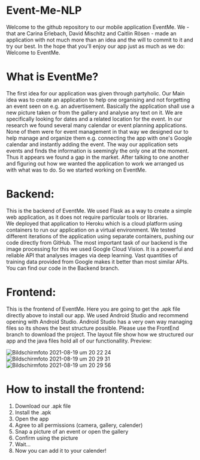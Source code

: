 # Event-Me-NLP
Welcome to the github repository to our mobile application EventMe. We - that are Carina Erlebach, David Mischitz and Caitlin Rösen - made an application with not much more than an idea and the will to commit to it and try our best. In the hope that you'll enjoy our app just as much as we do: Welcome to EventMe. 
# What is EventMe?
The first idea for our application was given through partyholic. Our Main idea was to create an application to help one organising and not forgetting an event seen on e.g. an advertisement. Basically the application shall use a new picture taken or from the gallery and analyse any text on it. We are specifically looking for dates and a related location for the event.
In our research we found several many calendar or event planning applications. None of them were for event management in that way we designed our to help manage and organize them e.g. connecting the app with one's Google calendar and instantly adding the event. The way our application sets events and finds the information is seemingly the only one at the moment. Thus it appears we found a gap in the market. After talking to one another and figuring out how we wanted the application to work we arranged us with what was to do. So we started working on EventMe.
# Backend:
This is the backend of EventMe.
We used Flask as a way to create a simple web application, as it does not require particular tools or libraries.  
We deployed that application to Heroku which is a cloud platform using containers to run our application on a virtual environment. We tested different iterations of the application using separate containers, pushing our code directly from GitHub. 
The most important task of our backend is the image processing for this we used Google Cloud Vision. It is a powerful and reliable API that analyses images via deep learning. Vast quantities of training data provided from Google makes it better than most similar APIs.
You can find our code in the Backend branch.
# Frontend:
This is the frontend of EventMe. Here you are going to get the .apk file directly above to install our app. We used Android Studio and recommend opening with Android Studio. Android Studio has a very own way managing files so its shows the best structure possible. Please use the FrontEnd branch to download the project. The layout file show how we structured our app and the java files hold all of our functionallity.
Preview:

![Bildschirmfoto 2021-08-19 um 20 22 24](https://user-images.githubusercontent.com/83280365/130123522-2dd86204-306c-4336-9876-62f1a99927a6.png)
![Bildschirmfoto 2021-08-19 um 20 29 31](https://user-images.githubusercontent.com/83280365/130124532-2467fde3-31bb-496a-8d1e-a6e0c3cf660b.png)
![Bildschirmfoto 2021-08-19 um 20 29 56](https://user-images.githubusercontent.com/83280365/130124536-84fc237c-3b26-4c13-b2c3-d0db5ed65839.png)



# How to install the frontend:
1. Download our .apk file
2. Install the .apk
3. Open the app
4. Agree to all permissions (camera, gallery, calender)
5. Snap a picture of an event or open the gallery
6. Confirm using the picture
7. Wait...
8. Now you can add it to your calender!
